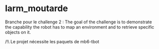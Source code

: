 # larm_moutarde

Branche pour le challenge 2 : The goal of the challenge is to demonstrate the capability the robot has to map an environment and to retrieve specific objects on it.
 
 /!\ Le projet nécessite les paquets de mb6-tbot


